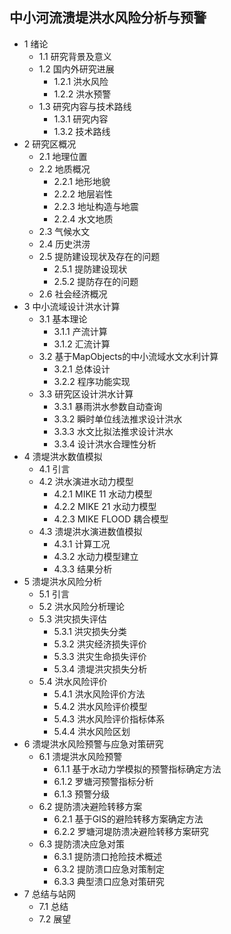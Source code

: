 ## 中小河流溃堤洪水风险分析与预警
- 1 绪论
	- 1.1 研究背景及意义
	- 1.2 国内外研究进展
		- 1.2.1 洪水风险
		- 1.2.2 洪水预警
	- 1.3 研究内容与技术路线
		- 1.3.1 研究内容
		- 1.3.2 技术路线
- 2 研究区概况
	- 2.1 地理位置
	- 2.2 地质概况
		- 2.2.1 地形地貌
		- 2.2.2 地层岩性
		- 2.2.3 地址构造与地震
		- 2.2.4 水文地质
	- 2.3 气候水文
	- 2.4 历史洪涝
	- 2.5 提防建设现状及存在的问题
		- 2.5.1 提防建设现状
		- 2.5.2 提防存在的问题
	- 2.6 社会经济概况
- 3 中小流域设计洪水计算
	- 3.1 基本理论
		- 3.1.1 产流计算
		- 3.1.2 汇流计算
	- 3.2 基于MapObjects的中小流域水文水利计算
		- 3.2.1 总体设计
		- 3.2.2 程序功能实现
	- 3.3 研究区设计洪水计算
		- 3.3.1 暴雨洪水参数自动查询
		- 3.3.2 瞬时单位线法推求设计洪水
		- 3.3.3 水文比拟法推求设计洪水
		- 3.3.4 设计洪水合理性分析
- 4 溃堤洪水数值模拟
	- 4.1 引言
	- 4.2 洪水演进水动力模型
		- 4.2.1 MIKE 11 水动力模型
		- 4.2.2 MIKE 21 水动力模型
		- 4.2.3 MIKE FLOOD 耦合模型
	- 4.3 溃堤洪水演进数值模拟
		- 4.3.1 计算工况
		- 4.3.2 水动力模型建立
		- 4.3.3 结果分析
- 5 溃堤洪水风险分析
	- 5.1 引言
	- 5.2 洪水风险分析理论
	- 5.3 洪灾损失评估
		- 5.3.1 洪灾损失分类
		- 5.3.2 洪灾经济损失评价
		- 5.3.3 洪灾生命损失评价
		- 5.3.4 溃堤洪灾损失分析
	- 5.4 洪水风险评价
		- 5.4.1 洪水风险评价方法
		- 5.4.2 洪水风险评价模型
		- 5.4.3 洪水风险评价指标体系
		- 5.4.4 洪水风险区划
- 6 溃堤洪水风险预警与应急对策研究
	- 6.1 溃堤洪水风险预警
		- 6.1.1 基于水动力学模拟的预警指标确定方法
		- 6.1.2 罗塘河预警指标分析
		- 6.1.3 预警分级
	- 6.2 提防溃决避险转移方案
		- 6.2.1 基于GIS的避险转移方案确定方法
		- 6.2.2 罗塘河堤防溃决避险转移方案研究
	- 6.3 提防溃决应急对策
		- 6.3.1 提防溃口抢险技术概述
		- 6.3.2 提防溃口应急对策制定
		- 6.3.3 典型溃口应急对策研究
- 7 总结与站网
	- 7.1 总结
	- 7.2 展望